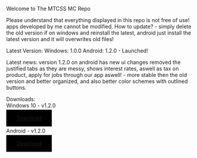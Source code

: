 Welcome to The MTCSS MC Repo

Please understand that everything displayed in this repo is not free of use! apps developed by me cannot be modified.
How to update? - simply delete the old version if on windows and reinstall the latest, android just install the latest version  and it will overwrites old files!

Latest Version:
Windows: 1.0.0
Android: 1.2.0 - Launched!

Latest news:
version 1.2.0 on android has new ui changes removed the justified tabs as they are messy, shows interest rates, aswell as tax on product,
apply for jobs through our app aswell! - more stable then the old version and better organized, and also better color schemes with outlined buttons.

Downloads:
<br>
Windows 10 - v1.2.0
<br>
<br>
<a style="border:2px; padding:14px 28px; background-color:black" href="https://storage.cloud.google.com/mtcss/mtcss_installer.exe?authuser=2">Download</a>
<br>
<br>
Android - v1.2.0
<br>
<br>
<a style="border:2px; padding:14px 28px; background-color:black" href="https://storage.cloud.google.com/mtcss-apk/mtcss.apk?authuser=2">Download</a>
